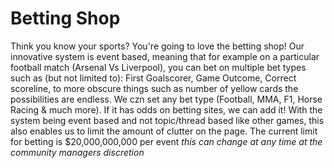 # Betting Shop

Think you know your sports? You're going to love the betting shop! Our innovative system is event based, meaning that for example on a particular football match (Arsenal Vs Liverpool), you can bet on multiple bet types such as (but not limited to): First Goalscorer, Game Outcome, Correct scoreline, to more obscure things such as number of yellow cards the possibilities are endless. We czn set any bet type (Football, MMA, F1, Horse Racing & much more). If it has odds on betting sites, we can add it! With the system being event based and not topic/thread based like other games, this also enables us to limit the amount of clutter on the page.
The current limit for betting is $20,000,000,000 per event *this can change at any time at the community managers discretion*
